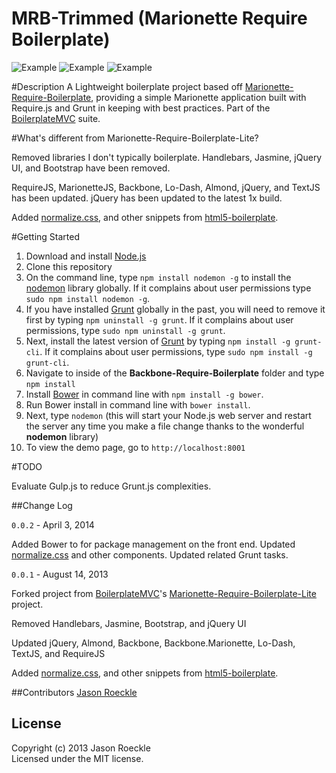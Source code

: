 MRB-Trimmed (Marionette Require Boilerplate)
==================================
![Example](http://sidnet.info/sites/default/files/marionette-logo.png)   ![Example](http://3.bp.blogspot.com/-JFOJ-k6tLnA/TsiKgBYPvqI/AAAAAAAAAT8/dGXeu0LeuTE/s320/backbone-js-logo.png) ![Example](http://requirejs.org/i/logo.png)

#Description
A Lightweight boilerplate project based off [Marionette-Require-Boilerplate](https://github.com/brettjonesdev/Marionette-Require-Boilerplate), providing a simple Marionette application built with Require.js and Grunt in keeping with best practices.  Part of the [BoilerplateMVC](https://github.com/BoilerplateMVC) suite.

#What's different from Marionette-Require-Boilerplate-Lite? 

   Removed libraries I don't typically boilerplate. Handlebars, Jasmine, jQuery UI, and Bootstrap have been removed.  

   RequireJS, MarionetteJS, Backbone, Lo-Dash, Almond, jQuery, and TextJS has been updated. jQuery has been updated to the latest 1x build.

   Added [normalize.css](https://github.com/necolas/normalize.css), and other snippets from [html5-boilerplate](https://github.com/h5bp/html5-boilerplate).

#Getting Started
   1. Download and install [Node.js](http://nodejs.org/#download)
   2. Clone this repository
   3. On the command line, type `npm install nodemon -g` to install the [nodemon](https://github.com/remy/nodemon) library globally.  If it complains about user permissions type `sudo npm install nodemon -g`.
   4.  If you have installed [Grunt](http://gruntjs.com/) globally in the past, you will need to remove it first by typing `npm uninstall -g grunt`.  If it complains about user permissions, type `sudo npm uninstall -g grunt`.
   5.  Next, install the latest version of [Grunt](http://gruntjs.com/) by typing `npm install -g grunt-cli`.  If it complains about user permissions, type `sudo npm install -g grunt-cli`. 
   6. Navigate to inside of the **Backbone-Require-Boilerplate** folder and type `npm install`
   7.  Install [Bower](http://bower.io/) in command line with `npm install -g bower`.
   8. Run Bower install in command line with `bower install`.
   8. Next, type `nodemon` (this will start your Node.js web server and restart the server any time you make a file change thanks to the wonderful **nodemon** library)
   9. To view the demo page, go to `http://localhost:8001`

#TODO

Evaluate Gulp.js to reduce Grunt.js complexities.

##Change Log

`0.0.2` - April 3, 2014

Added Bower to for package management on the front end.  Updated [normalize.css](http://necolas.github.io/normalize.css/) and other components.  Updated related Grunt tasks.

`0.0.1` - August 14, 2013

Forked project from [BoilerplateMVC](https://github.com/BoilerplateMVC)'s [Marionette-Require-Boilerplate-Lite](https://github.com/BoilerplateMVC/Marionette-Require-Boilerplate-Lite) project.  

Removed Handlebars, Jasmine, Bootstrap, and jQuery UI

Updated jQuery, Almond, Backbone, Backbone.Marionette, Lo-Dash, TextJS, and RequireJS

Added [normalize.css](https://github.com/necolas/normalize.css), and other snippets from [html5-boilerplate](https://github.com/h5bp/html5-boilerplate).

##Contributors
[Jason Roeckle](https://github.com/jroeckle)

## License
Copyright (c) 2013 Jason Roeckle  
Licensed under the MIT license.		